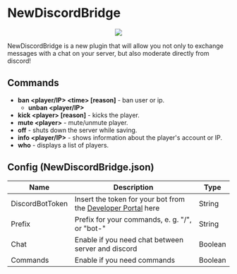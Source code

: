 # NewDiscordBridge
<p align="center">
<a href="https://discord.gg/myapppE">
    <img src="https://img.shields.io/discord/565583751665549344?color=%237289da&label=Discord" />
 	</a>
	<!--<br/><br/>
  <a href="https://github.com/Mortmael/NewDiscordBridge//README_ru.md">Русский</a>-->
  </p>

NewDiscordBridge is a new plugin that will allow you not only to exchange messages with a chat on your server, but also
moderate directly from discord!

## Commands
* **ban <player/IP> \<time> [reason]** - ban user or ip.
	* **unban <player/IP>**
* **kick \<player> [reason]** - kicks the player.
* **mute \<player>** - mute/unmute player.
* **off** - shuts down the server while saving.
* **info <player/IP>** - shows information about the player's account or IP.
* **who** - displays a list of players.

## Config (NewDiscordBridge.json)
Name | Description | Type
-----| ------------|------
DiscordBotToken | Insert the token for your bot from the [Developer Portal](https://discord.com/developers/) here | String
Prefix | Prefix for your commands, e. g. "/", or "bot-" | String
Chat | Enable if you need chat between server and discord | Boolean
Commands | Enable if you need commands | Boolean
